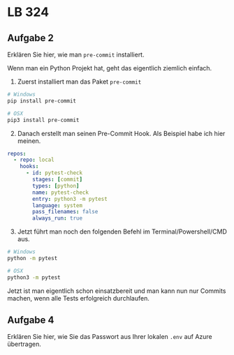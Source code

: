 # LB 324

## Aufgabe 2
Erklären Sie hier, wie man `pre-commit` installiert.

Wenn man ein Python Projekt hat, geht das eigentlich ziemlich einfach.

1. Zuerst installiert man das Paket `pre-commit`
```bash
# Windows
pip install pre-commit

# OSX
pip3 install pre-commit
```

2. Danach erstellt man seinen Pre-Commit Hook. Als Beispiel habe ich hier meinen.
```yaml
repos:
  - repo: local
    hooks:
      - id: pytest-check
        stages: [commit]
        types: [python]
        name: pytest-check
        entry: python3 -m pytest
        language: system
        pass_filenames: false
        always_run: true
```

3. Jetzt führt man noch den folgenden Befehl im Terminal/Powershell/CMD aus.
```bash
# Windows
python -m pytest

# OSX
python3 -m pytest
```

Jetzt ist man eigentlich schon einsatzbereit und man kann nun nur Commits machen, wenn alle Tests erfolgreich durchlaufen.

## Aufgabe 4
Erklären Sie hier, wie Sie das Passwort aus Ihrer lokalen `.env` auf Azure übertragen.

